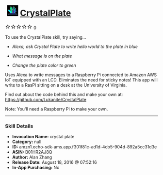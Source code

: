 # &nbsp;<img src="skill_icon" alt="CrystalPlate icon" width="36"> [CrystalPlate](http://alexa.amazon.com/#skills/amzn1.echo-sdk-ams.app.f301f81c-ad1d-4cb5-904d-892a5cc31d3e)
![0 stars](../../images/ic_star_border_black_18dp_1x.png)![0 stars](../../images/ic_star_border_black_18dp_1x.png)![0 stars](../../images/ic_star_border_black_18dp_1x.png)![0 stars](../../images/ic_star_border_black_18dp_1x.png)![0 stars](../../images/ic_star_border_black_18dp_1x.png) 0

To use the CrystalPlate skill, try saying...

* *Alexa, ask Crystal Plate to write hello world to the plate in blue*

* *What message is on the plate*

* *Change the plate color to green*

Uses Alexa to write messages to a Raspberry Pi connected to Amazon AWS IoT equipped with an LCD. Eliminates the need for sticky notes! This app will write to a RasPi sitting on a desk at the University of Virginia.

Find out about the code behind this and make your own at:
https://github.com/Lukanite/CrystalPlate

Note: You'll need a Raspberry Pi to make your own.

***

### Skill Details

* **Invocation Name:** crystal plate
* **Category:** null
* **ID:** amzn1.echo-sdk-ams.app.f301f81c-ad1d-4cb5-904d-892a5cc31d3e
* **ASIN:** B01HR2AJ8Q
* **Author:** Alan Zhang
* **Release Date:** August 18, 2016 @ 07:52:16
* **In-App Purchasing:** No
